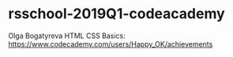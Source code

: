# rsschool-2019Q1-codeacademy
Olga Bogatyreva
HTML CSS Basics: https://www.codecademy.com/users/Happy_OK/achievements
